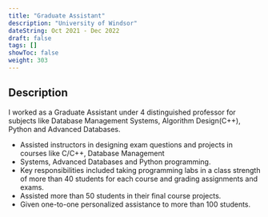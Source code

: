 ```yaml
---
title: "Graduate Assistant"
description: "University of Windsor"
dateString: Oct 2021 - Dec 2022
draft: false
tags: []
showToc: false
weight: 303
--- 
```

## Description

I worked as a Graduate Assistant under 4 distinguished professor for subjects like Database Management Systems, Algorithm Design(C++), Python and Advanced Databases.

- Assisted instructors in designing exam questions and projects in courses like C/C++, Database Management
- Systems, Advanced Databases and Python programming.
- Key responsibilities included taking programming labs in a class strength of more than 40 students for each course and grading assignments and exams.
- Assisted more than 50 students in their final course projects.
- Given one-to-one personalized assistance to more than 100 students.
